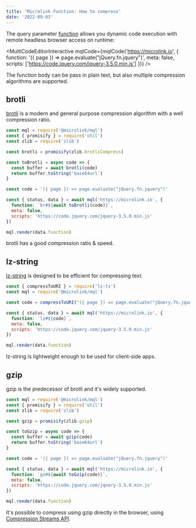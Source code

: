 ```yaml
---
title: 'Microlink Function: How to compress'
date: '2022-09-03'
---
```


The query parameter [function](/docs/api/parameters/function) allows you dynamic code execution with remote headless browser access on runtime:

<MultiCodeEditorInteractive 
  mqlCode={mqlCode('https://microlink.io', {
    function: '({ page }) => page.evaluate("jQuery.fn.jquery")',
    meta: false,
    scripts: ['https://code.jquery.com/jquery-3.5.0.min.js']
  })}
/>

The function body can be pass in plain text, but also multiple compression algorithms are supported.

## brotli

[brotli](https://en.wikipedia.org/wiki/Brotli) is a modern and general purpose compression algorithm with a well compression ratio.

```js
const mql = require('@microlink/mql')
const { promisify } = require('util')
const zlib = require('zlib')

const brotli = promisify(zlib.brotliCompress)

const toBrotli = async code => {
  const buffer = await brotli(code)
  return buffer.toString('base64url')
}

const code = '({ page }) => page.evaluate("jQuery.fn.jquery")'

const { status, data } = await mql('https://microlink.io', {
  function: `br#${await toBrotli(code)}`,
  meta: false,
  scripts: 'https://code.jquery.com/jquery-3.5.0.min.js'
})

mql.render(data.function)
```

<Figcaption>brotli has a good compression ratio & speed.</Figcaption>

## lz-string

[lz-string](https://pieroxy.net/blog/pages/lz-string/index.html) is designed to be efficient for compressing text.

```js
const { compressToURI } = require('lz-ts') 
const mql = require('@microlink/mql')

const code = compressToURI('({ page }) => page.evaluate("jQuery.fn.jquery")')

const { status, data } = await mql('https://microlink.io', {
  function: `lz#${code}`,
  meta: false,
  scripts: 'https://code.jquery.com/jquery-3.5.0.min.js'
})

mql.render(data.function)
```

<Figcaption>lz-string is lightweight enough to be used for client-side apps.</Figcaption>

## gzip

gzip is the predecessor of brotli and it's widely supported.

```js
const mql = require('@microlink/mql')
const { promisify } = require('util')
const zlib = require('zlib')

const gzip = promisify(zlib.gzip)

const toGzip = async code => {
  const buffer = await gzip(code)
  return buffer.toString('base64url')
}

const code = '({ page }) => page.evaluate("jQuery.fn.jquery")'

const { status, data } = await mql('https://microlink.io', {
  function: `gz#${await toGzip(code)}`,
  meta: false,
  scripts: 'https://code.jquery.com/jquery-3.5.0.min.js'
})

mql.render(data.function)
```

It's possible to compress using gzip directly in the browser, using [Compression Streams API](https://developer.chrome.com/blog/compression-streams-api/).
